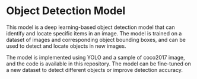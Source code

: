 # Object Detection Model

This model is a deep learning-based object detection model that can identify and locate specific items in an image. The model is trained on a dataset of images and corresponding object bounding boxes, and can be used to detect and locate objects in new images.

The model is implemented using YOLO and a sample of coco2017 image, and the code is available in this repository. The model can be fine-tuned on a new dataset to detect different objects or improve detection accuracy.
